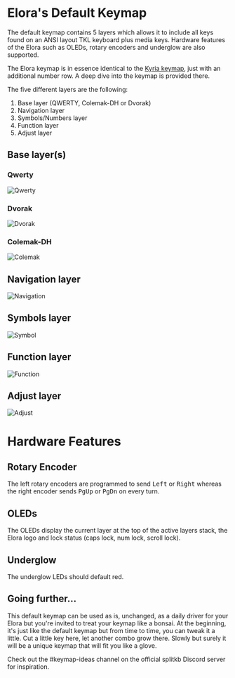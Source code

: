 # Elora's Default Keymap
The default keymap contains 5 layers which allows it to include all keys found on an ANSI layout TKL keyboard plus media keys.
Hardware features of the Elora such as OLEDs, rotary encoders and underglow are also supported.

The Elora keymap is in essence identical to the [Kyria keymap](https://github.com/qmk/qmk_firmware/blob/master/keyboards/splitkb/kyria/keymaps/default/readme.md), just with an additional number row. A deep dive into the keymap is provided there.

The five different layers are the following:
1. Base layer (QWERTY, Colemak-DH or Dvorak)
2. Navigation layer
3. Symbols/Numbers layer
4. Function layer
5. Adjust layer

## Base layer(s)
### Qwerty
![Qwerty](https://i.imgur.com/SZB1Z5gh.jpg)

### Dvorak
![Dvorak](https://i.imgur.com/RWB5Qhnh.jpg)

### Colemak-DH
![Colemak](https://i.imgur.com/4DjdGsGh.jpg)

## Navigation layer
![Navigation](https://i.imgur.com/tDM1MZeh.jpg)

## Symbols layer
![Symbol](https://i.imgur.com/9LsxnLRh.jpg)

## Function layer
![Function](https://i.imgur.com/KMCqh7Ch.jpg)

## Adjust layer
![Adjust](https://i.imgur.com/6WtMo8ih.jpg)

# Hardware Features

## Rotary Encoder
The left rotary encoders are programmed to send <kbd>Left</kbd> or <kbd>Right</kbd> whereas the right encoder sends <kbd>PgUp</kbd> or <kbd>PgDn</kbd> on every turn.

## OLEDs
The OLEDs display the current layer at the top of the active layers stack, the Elora logo and lock status (caps lock, num lock, scroll lock).

## Underglow
The underglow LEDs should default red.

## Going further…
This default keymap can be used as is, unchanged, as a daily driver for your Elora but you're invited to treat your keymap like a bonsai. At the beginning, it's just like the default keymap but from time to time, you can tweak it a little. Cut a little key here, let another combo grow there. Slowly but surely it will be a unique keymap that will fit you like a glove.

Check out the #keymap-ideas channel on the official splitkb Discord server for inspiration.
